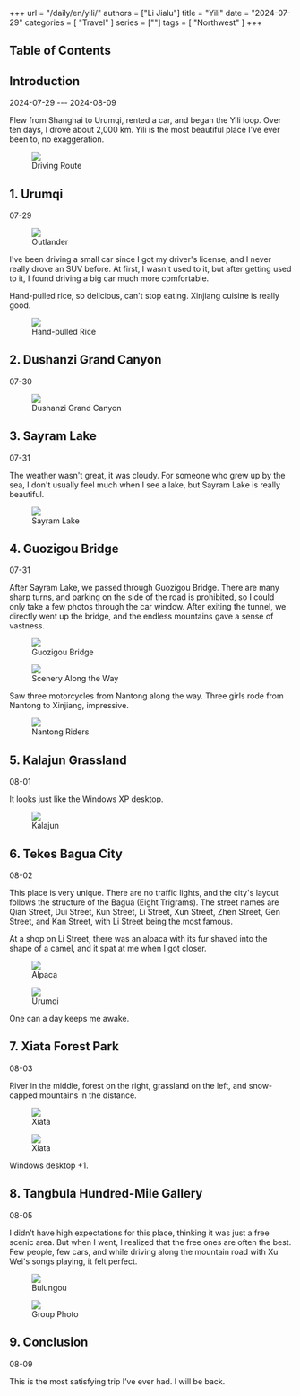 +++
url = "/daily/en/yili/"
authors = ["Li Jialu"]
title = "Yili"
date = "2024-07-29"
categories = [
    "Travel"
]
series = [""]
tags = [
    "Northwest"
]
+++
<!DOCTYPE html>
<html lang="en">
<head>
    <meta charset="UTF-8">
    <meta name="viewport" content="width=device-width, initial-scale=1.0">
    <link rel="stylesheet" href="/assets/css/styles.css">
    <script src="/assets/js/toc.js"></script>    
</head>
<body>
    <article>
        <nav>
            <h2>Table of Contents</h2>
            <ul id="toc">
                <!-- Table of contents will be dynamically generated here -->
            </ul>
        </nav>
        <section>
            <h2>Introduction</h2>
            <p>2024-07-29 --- 2024-08-09</p>
            <p>         Flew from Shanghai to Urumqi, rented a car, and began the Yili loop. Over ten days, I drove about 2,000 km. Yili is the most beautiful place I've ever been to, no exaggeration.</p>
            <div class="container">
                <div class="image">
                    <figure>
                        <a data-fancybox="gallery" href="/images/daily-travel/xinjiang0.png">
    <img src="/images/daily-travel/xinjiang0.png" loading="lazy">
</a>
                        <figcaption>Driving Route</figcaption>
                    </figure>
                </div>
            </div>
        </section>
        <section>
            <h2>1. Urumqi</h2>
            <p>07-29 <i class="fas fa-sun"></i></p>
            <div class="container">
                <div class="image">
                    <figure>
                        <a data-fancybox="gallery" href="/images/daily-travel/xinjiang1.jpg">
    <img src="/images/daily-travel/xinjiang1.jpg" loading="lazy">
</a>
                        <figcaption>Outlander</figcaption>
                    </figure>
                </div>
                <div class="text">
                    <p>         I've been driving a small car since I got my driver's license, and I never really drove an SUV before. At first, I wasn't used to it, but after getting used to it, I found driving a big car much more comfortable.</p>
                </div>
            </div>
            <p>         Hand-pulled rice, so delicious, can't stop eating. Xinjiang cuisine is really good.</p>
            <div class="container">
                <div class="image">
                    <figure>
                        <a data-fancybox="gallery" href="/images/daily-travel/xinjiang2.jpg">
    <img src="/images/daily-travel/xinjiang2.jpg" loading="lazy">
</a>
                        <figcaption>Hand-pulled Rice</figcaption>
                    </figure>
                </div>
            </div>
        </section>
        <section>
            <h2>2. Dushanzi Grand Canyon</h2>
            <p>07-30 <i class="fas fa-cloud"></i></p>
            <div class="container">
                <div class="image">
                    <figure>
                        <a data-fancybox="gallery" href="/images/daily-travel/xinjiang3.jpg">
    <img src="/images/daily-travel/xinjiang3.jpg" loading="lazy">
</a>
                        <figcaption>Dushanzi Grand Canyon</figcaption>
                    </figure>
                </div>
            </div>
        </section>
        <section>
            <h2>3. Sayram Lake</h2>
            <p>07-31 <i class="fas fa-cloud"></i></p>
            <p>         The weather wasn't great, it was cloudy. For someone who grew up by the sea, I don't usually feel much when I see a lake, but Sayram Lake is really beautiful.</p>
            <div class="container">
                <div class="image">
                    <figure>
                        <a data-fancybox="gallery" href="/images/daily-travel/xinjiang4.jpg">
    <img src="/images/daily-travel/xinjiang4.jpg" loading="lazy">
</a>
                        <figcaption>Sayram Lake</figcaption>
                    </figure>
                </div>
            </div>
        </section>
        <section>
            <h2>4. Guozigou Bridge</h2>
            <p>07-31 <i class="fas fa-cloud"></i></p>
            <p>         After Sayram Lake, we passed through Guozigou Bridge. There are many sharp turns, and parking on the side of the road is prohibited, so I could only take a few photos through the car window. After exiting the tunnel, we directly went up the bridge, and the endless mountains gave a sense of vastness.</p>
            <div class="container">
                <div class="image">
                    <figure>
                        <a data-fancybox="gallery" href="/images/daily-travel/xinjiang5.jpg">
    <img src="/images/daily-travel/xinjiang5.jpg" loading="lazy">
</a>
                        <figcaption>Guozigou Bridge</figcaption>
                    </figure>
                </div>
            </div>
            <div class="container">
                <div class="image">
                    <figure>
                        <a data-fancybox="gallery" href="/images/daily-travel/xinjiang6.jpg">
    <img src="/images/daily-travel/xinjiang6.jpg" loading="lazy">
</a>
                        <figcaption>Scenery Along the Way</figcaption>
                    </figure>
                </div>
            </div>
            <div class="container">
                <div class="text">
                    <p>         Saw three motorcycles from Nantong along the way. Three girls rode from Nantong to Xinjiang, impressive.</p>
                </div>
                <div class="image">
                    <figure>
                        <a data-fancybox="gallery" href="/images/daily-travel/xinjiang7.jpg">
    <img src="/images/daily-travel/xinjiang7.jpg" loading="lazy">
</a>
                        <figcaption>Nantong Riders</figcaption>
                    </figure>
                </div>
            </div>
        </section>
        <section>
            <h2>5. Kalajun Grassland</h2>
            <p>08-01 <i class="fas fa-sun"></i></p>
            <p>         It looks just like the Windows XP desktop.</p>
            <div class="container">
                <div class="image">
                    <figure>
                        <a data-fancybox="gallery" href="/images/daily-travel/xinjiang8.jpg">
    <img src="/images/daily-travel/xinjiang8.jpg" loading="lazy">
</a>
                        <figcaption>Kalajun</figcaption>
                    </figure>
                </div>
            </div>
        </section>
        <section>
            <h2>6. Tekes Bagua City</h2>
            <p>08-02 <i class="fas fa-sun"></i></p>
            <p>         This place is very unique. There are no traffic lights, and the city's layout follows the structure of the Bagua (Eight Trigrams). The street names are Qian Street, Dui Street, Kun Street, Li Street, Xun Street, Zhen Street, Gen Street, and Kan Street, with Li Street being the most famous.</p>
            <div class="container">
                <div class="text">
                    <p>         At a shop on Li Street, there was an alpaca with its fur shaved into the shape of a camel, and it spat at me when I got closer.</p>
                </div>
                <div class="image">
                    <figure>
                        <a data-fancybox="gallery" href="/images/daily-travel/xinjiang10.jpg">
    <img src="/images/daily-travel/xinjiang10.jpg" loading="lazy">
</a>
                        <figcaption>Alpaca</figcaption>
                    </figure>
                </div>
            </div>
            <div class="container">
                <div class="image">
                    <figure>
                        <a data-fancybox="gallery" href="/images/daily-travel/xinjiang11.jpg">
    <img src="/images/daily-travel/xinjiang11.jpg" loading="lazy">
</a>
                        <figcaption>Urumqi</figcaption>
                    </figure>
                </div>
                <div class="text">
                    <p>         One can a day keeps me awake.</p>
                </div>
            </div>
        </section>
        <section>
            <h2>7. Xiata Forest Park</h2>
            <p>08-03 <i class="fas fa-sun"></i></p>
            <div class="container">
                <div class="text">
                    <p>         River in the middle, forest on the right, grassland on the left, and snow-capped mountains in the distance.</p>
                </div>
                <div class="image">
                    <figure>
                        <a data-fancybox="gallery" href="/images/daily-travel/xinjiang12.jpg">
    <img src="/images/daily-travel/xinjiang12.jpg" loading="lazy">
</a>
                        <figcaption>Xiata</figcaption>
                    </figure>
                </div>
            </div>
            <div class="container">
                <div class="image">
                    <figure>
                        <a data-fancybox="gallery" href="/images/daily-travel/xinjiang13.jpg">
    <img src="/images/daily-travel/xinjiang13.jpg" loading="lazy">
</a>
                        <figcaption>Xiata</figcaption>
                    </figure>
                </div>
                <div class="text">
                    <p>         Windows desktop +1.</p>
                </div>
            </div>
        </section>
        <section>
            <h2>8. Tangbula Hundred-Mile Gallery</h2>
            <p>08-05 <i class="fas fa-sun"></i></p>
            <p>         I didn’t have high expectations for this place, thinking it was just a free scenic area. But when I went, I realized that the free ones are often the best. Few people, few cars, and while driving along the mountain road with Xu Wei's songs playing, it felt perfect.</p>
            <div class="container">
                <div class="image">
                    <figure>
                        <a data-fancybox="gallery" href="/images/daily-travel/xinjiang14.jpg">
    <img src="/images/daily-travel/xinjiang14.jpg" loading="lazy">
</a>
                        <figcaption>Bulungou</figcaption>
                    </figure>
                </div>
            </div>
            <div class="container">
                <div class="image">
                    <figure>
                        <a data-fancybox="gallery" href="/images/daily-travel/xinjiang15.jpg">
    <img src="/images/daily-travel/xinjiang15.jpg" loading="lazy">
</a>
                        <figcaption>Group Photo</figcaption>
                    </figure>
                </div>
            </div>
        </section>
        <section>
            <h2>9. Conclusion</h2>
            <p>08-09 <i class="fas fa-sun"></i></p>
            <p>         This is the most satisfying trip I’ve ever had. I will be back.</p>
        </section>
    </article>
</body>
</html>

